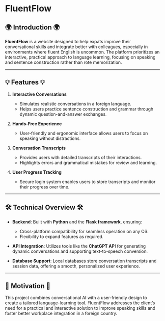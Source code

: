 # FluentFlow

## 🌍 Introduction 🌍
**FluentFlow** is a website designed to help expats improve their conversational skills and integrate better with colleagues, especially in environments where fluent English is uncommon. The platform prioritizes an interactive, practical approach to language learning, focusing on speaking and sentence construction rather than rote memorization.

---

## 💡 Features 💡
1. **Interactive Conversations**  
   - Simulates realistic conversations in a foreign language.  
   - Helps users practice sentence construction and grammar through dynamic question-and-answer exchanges.  

2. **Hands-Free Experience**  
   - User-friendly and ergonomic interface allows users to focus on speaking without distractions.  

3. **Conversation Transcripts**  
   - Provides users with detailed transcripts of their interactions.  
   - Highlights errors and grammatical mistakes for review and learning.  

4. **User Progress Tracking**  
   - Secure login system enables users to store transcripts and monitor their progress over time.  

---

## 🛠️ Technical Overview 🛠️
- **Backend**: Built with **Python** and the **Flask framework**, ensuring:  
  - Cross-platform compatibility for seamless operation on any OS.  
  - Flexibility to expand features as required.  

- **API Integration**: Utilizes tools like the **ChatGPT API** for generating dynamic conversations and supporting text-to-speech conversion.  

- **Database Support**: Local databases store conversation transcripts and session data, offering a smooth, personalized user experience.  

---

## 🚀 Motivation 🚀
This project combines conversational AI with a user-friendly design to create a tailored language-learning tool. FluentFlow addresses the client’s need for a practical and interactive solution to improve speaking skills and foster better workplace integration in a foreign country.

